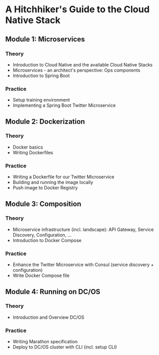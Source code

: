 # A Hitchhiker's Guide to the Cloud Native Stack

## Module 1: Microservices
### Theory
 * Introduction to Cloud Native and the available Cloud Native Stacks
 * Microservices - an architect's perspective: Ops components
 * Introduction to Spring Boot
 
### Practice
 * Setup training environment
 * Implementing a Spring Boot Twitter Microservice
 
## Module 2: Dockerization
### Theory
 * Docker basics
 * Writing Dockerfiles
 
### Practice
 * Writing a Dockerfile for our Twitter Microservice
 * Building and running the image locally 
 * Push image to Docker Registry
 
## Module 3: Composition
### Theory
 * Microservice infrastructure (incl. landscape): API Gateway, Service Discovery, Configuration, ...
 * Introduction to Docker Compose
 
### Practice
 * Enhance the Twitter Microservice with Consul (service discovery + configuration)
 * Write Docker Compose file
 
## Module 4: Running on DC/OS
### Theory
 * Introduction and Overview DC/OS
 
### Practice
 * Writing Marathon specification
 * Deploy to DC/OS cluster with CLI (incl. setup CLI)
 
 
